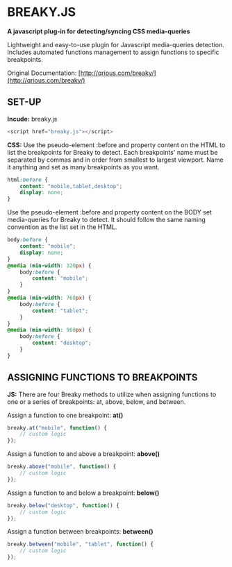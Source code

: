 # BREAKY.JS

**A javascript plug-in for detecting/syncing CSS media-queries**

Lightweight and easy-to-use plugin for Javascript media-queries detection. Includes automated functions
management to assign functions to specific breakpoints.

Original Documentation: [http://qrious.com/breaky/](http://qrious.com/breaky/)

SET-UP
----
**Incude:** breaky.js
```js
<script href="breaky.js"></script>
```
**CSS:** Use the pseudo-element :before and property content on the HTML to list the breakpoints for Breaky to detect. Each breakpoints' name must be separated by commas and in order from smallest to largest viewport. Name it anything and set as many breakpoints as you want.
```css
html:before {
	content: "mobile,tablet,desktop";
	display: none;
}
```
Use the pseudo-element :before and property content on the BODY set media-queries for Breaky to detect. It should follow the same naming convention as the list set in the HTML.

```css
body:before {
	content: "mobile";
	display: none; 
}
@media (min-width: 320px) {
	body:before {
		content: "mobile";
	}
}
@media (min-width: 768px) {
	body:before {
		content: "tablet";
	}
}
@media (min-width: 960px) {
	body:before {
		content: "desktop";
	}
}
```

ASSIGNING FUNCTIONS TO BREAKPOINTS
----
**JS:** There are four Breaky methods to utilize when assigning functions to one or a series of breakpoints: at, above, below, and between.

Assign a function to one breakpoint: **at()**
```js
breaky.at("mobile", function() {
    // custom logic
});
```

Assign a function to and above a breakpoint: **above()**
```js
breaky.above("mobile", function() {
    // custom logic
});
```

Assign a function to and below a breakpoint: **below()**
```js
breaky.below("desktop", function() {
    // custom logic
});
```

Assign a function between breakpoints: **between()**
```js
breaky.between("mobile", "tablet", function() {
    // custom logic
});
```
